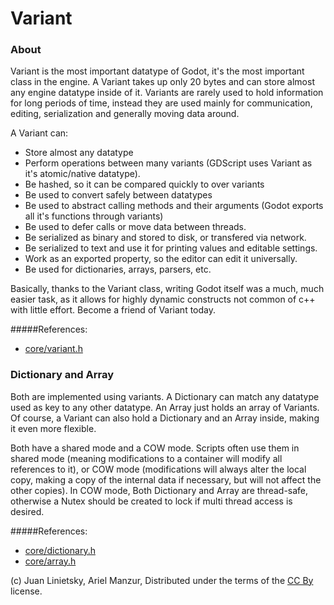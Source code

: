 # Variant 

### About

Variant is the most important datatype of Godot, it's the most important class in the engine.
A Variant takes up only 20 bytes and can store almost any engine datatype inside of it.
Variants are rarely used to hold information for long periods of time, instead they are
used mainly for communication, editing, serialization and generally moving data around.

A Variant can:

* Store almost any datatype
* Perform operations between many variants (GDScript uses Variant as it's atomic/native datatype).
* Be hashed, so it can be compared quickly to over variants
* Be used to convert safely between datatypes
* Be used to abstract calling methods and their arguments (Godot exports all it's functions through variants)
* Be used to defer calls or move data between threads.
* Be serialized as binary and stored to disk, or transfered via network.
* Be serialized to text and use it for printing values and editable settings.
* Work as an exported property, so the editor can edit it universally.
* Be used for dictionaries, arrays, parsers, etc.

Basically, thanks to the Variant class, writing Godot itself was a much, much easier task, as it allows 
for highly dynamic constructs not common of c++ with little effort. Become a friend of Variant today.

#####References:
* [core/variant.h](https://github.com/okamstudio/godot/blob/master/core/variant.h)

### Dictionary and Array

Both are implemented using variants. A Dictionary can match any datatype used as key to any 
other datatype. An Array just holds an array of Variants. 
Of course, a Variant can also hold a Dictionary and an Array inside, making it even more flexible.

Both have a shared mode and a COW mode. Scripts often use them in shared mode (meaning modifications to a 
container will modify all references to it), or COW mode (modifications will always alter the local copy, making a copy of the internal data if necessary, but will not affect the other copies). In COW mode, Both Dictionary and Array are thread-safe, otherwise a Nutex should be created to lock if multi thread access is desired.

#####References:
* [core/dictionary.h](https://github.com/okamstudio/godot/blob/master/core/dictionary.h)
* [core/array.h](https://github.com/okamstudio/godot/blob/master/core/array.h)


(c) Juan Linietsky, Ariel Manzur, Distributed under the terms of the [CC By](https://creativecommons.org/licenses/by/3.0/legalcode) license.
